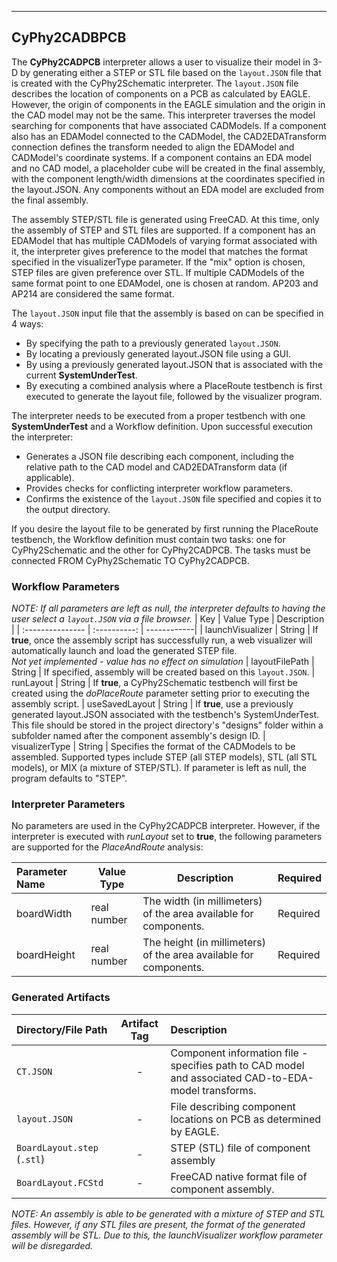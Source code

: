 ___
## CyPhy2CADBPCB

The **CyPhy2CADPCB** interpreter allows a user to visualize their model in 3-D by generating either a STEP or STL file based on the `layout.JSON` file that is created with the CyPhy2Schematic interpreter. The `layout.JSON` file describes the location of components on a PCB as calculated by EAGLE. However, the origin of components in the EAGLE simulation and the origin in the CAD model may not be the same. This interpreter traverses the model searching for components that have associated CADModels. If a component also has an EDAModel connected to the CADModel, the CAD2EDATransform connection defines the transform needed to align the EDAModel and CADModel's coordinate systems. If a component contains an EDA model and no CAD model, a placeholder cube will be created in the final assembly, with the component length/width dimensions at the coordinates specified in the layout.JSON. Any components without an EDA model are excluded from the final assembly.

The assembly STEP/STL file is generated using FreeCAD. At this time, only the assembly of STEP and STL files are supported. If a component has an EDAModel that has multiple CADModels of varying format associated with it, the interpreter gives preference to the model that matches the format specified in the visualizerType parameter. If the "mix" option is chosen, STEP files are given preference over STL. If multiple CADModels of the same format point to one EDAModel, one is chosen at random. AP203 and AP214 are considered the same format.

The `layout.JSON` input file that the assembly is based on can be specified in 4 ways:
* By specifying the path to a previously generated `layout.JSON`.
* By locating a previously generated layout.JSON file using a GUI.
* By using a previously generated layout.JSON that is associated with the current **SystemUnderTest**.
* By executing a combined analysis where a PlaceRoute testbench is first executed to generate the layout file, followed by the visualizer program.

The interpreter needs to be executed from a proper testbench with one **SystemUnderTest** and a Workflow definition. Upon successful execution the interpreter:

* Generates a JSON file describing each component, including the relative path to the CAD model and CAD2EDATransform data (if applicable).
* Provides checks for conflicting interpreter workflow parameters.
* Confirms the existence of the `layout.JSON` file specified and copies it to the output directory.

If you desire the layout file to be generated by first running the PlaceRoute testbench, the Workflow definition must contain two tasks: one for CyPhy2Schematic and the other for CyPhy2CADPCB. The tasks must be connected FROM CyPhy2Schematic TO CyPhy2CADPCB.

### Workflow Parameters
_NOTE: If all parameters are left as null, the interpreter defaults to having the user select a `layout.JSON` via a file browser._
| Key | Value Type | Description |
| :--------------- | :----------: | ------------|
| launchVisualizer | String | If **true**, once the assembly script has successfully run, a web visualizer will automatically launch and load the generated STEP file.<br> *Not yet implemented - value has no effect on simulation*
| layoutFilePath | String | If specified, assembly will be created based on this `layout.JSON`.
| runLayout | String | If **true**, a CyPhy2Schematic testbench will first be created using the *doPlaceRoute* parameter setting prior to executing the assembly script.
| useSavedLayout | String | If **true**, use a previously generated layout.JSON associated with the testbench's SystemUnderTest. This file should be stored in the project directory's "designs" folder within a subfolder named after the component assembly's design ID.
| visualizerType | String | Specifies the format of the CADModels to be assembled. Supported types include STEP (all STEP models), STL (all STL models), or MIX (a mixture of STEP/STL). If parameter is left as null, the program defaults to "STEP".

### Interpreter Parameters
No parameters are used in the CyPhy2CADPCB interpreter. However, if the interpreter is executed with *runLayout* set to **true**, the following parameters are supported for the *PlaceAndRoute* analysis:

| Parameter Name | Value Type | Description | Required |
| :------------- | ---------- | ----------- | -------- |
| boardWidth | real number | The width (in millimeters) of the area available for components. | Required
| boardHeight | real number | The height (in millimeters) of the area available for components. | Required

### Generated Artifacts
| Directory/File Path | Artifact Tag | Description |
| :------- | :-----------: | :---------- |
| `CT.JSON` | - | Component information file - specifies path to CAD model and associated CAD-to-EDA-model transforms. |
| `layout.JSON` | - | File describing component locations on PCB as determined by EAGLE. |
| `BoardLayout.step` (`.stl`)| - | STEP (STL) file of component assembly |
| `BoardLayout.FCStd` | - | FreeCAD native format file of component assembly. |

*NOTE: An assembly is able to be generated with a mixture of STEP and STL files. However, if any STL files are present, the format of the generated assembly will be STL. Due to this, the launchVisualizer workflow parameter will be disregarded.*




